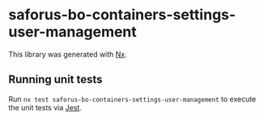 # saforus-bo-containers-settings-user-management

This library was generated with [Nx](https://nx.dev).

## Running unit tests

Run `nx test saforus-bo-containers-settings-user-management` to execute the unit tests via [Jest](https://jestjs.io).
